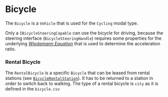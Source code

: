 # Bicycle

The ``Bicycle`` is a ``Vehicle`` that is used for the  ``Cycling`` modal type.

Only a ``IBicycleSteeringCapable`` can use the bicycle for driving, because the steering interface (``BicycleSteeringHandle``) requires some properties for the underlying [*Wiedemann Equation*](https://www.worldcat.org/title/simulation-des-straenverkehrsflusses/oclc/634105860?lang=de) that is used to determine the acceleration ratio.

### Rental Bicycle

The ``RentalBicycle`` is a specific ``Bicycle`` that can be leased from rental stations (see [``BicycleRentalStation``](../layers/modal_layer.md)). It has to be returned to a station in order to switch back to walking.
The type of a rental bicycle is ``city`` as it is defined in the ``bicycle.csv``  